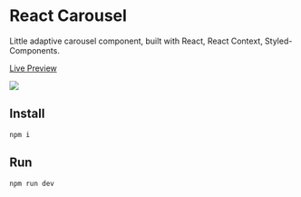 # React Carousel

Little adaptive carousel component, built with React, React Context, Styled-Components.

[Live Preview](https://s3l4zp.csb.app/)

![](./slider.gif)

## Install

```
npm i
```

## Run

```
npm run dev
```
